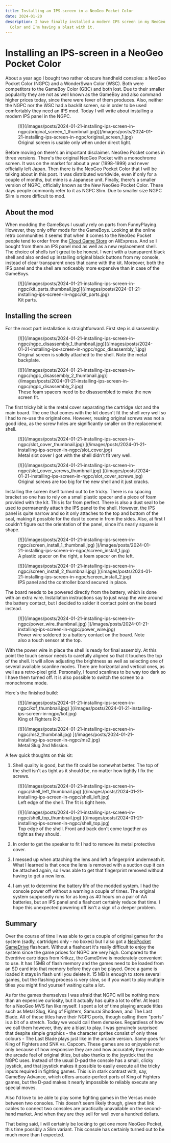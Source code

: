```yaml
---
title: Installing an IPS-screen in a NeoGeo Pocket Color
date: 2024-01-20
description: I have finally installed a modern IPS screen in my NeoGeo Pocket
  Color and I'm having a blast with it.
---
```


Installing an IPS-screen in a NeoGeo Pocket Color
=================================================

About a year ago I bought two rather obscure handheld consoles: a NeoGeo Pocket
Color (NGPC) and a WonderSwan Color (WSC).  Both were competitors to the GameBoy
Color (GBC) and both lost.  Due to their smaller popularity they are not as well
known as the GameBoy and also command higher prices today, since there were
fever of them produces.  Also, neither the NGPC nor the WSC had a backlit
screen, so in order to be used comfortably they need an IPS mod.  Today I will
write about installing a modern IPS panel in the NGPC.

<div class="thumbnail">
<figure>
[![](/images/posts/2024-01-21-installing-ips-screen-in-ngpc/original_screen_1_thumbnail.jpg)](/images/posts/2024-01-21-installing-ips-screen-in-ngpc/original_screen_1.jpg)
<figcaption>Original screen is usable only when under direct light.</figcaption>
</figure>
</div>

Before moving on there's an important disclaimer.  NeoGeo Pocket comes in three
versions.  There's the original NeoGeo Pocket with a monochrome screen.  It was
on the market for about a year (1998-1999) and never officially left Japan.
Then there is the NeoGeo Pocket Color that I will be talking about in this post.
It was distributed worldwide, even if only for a couple of months, but mine is a
Japanese unit.  Finally, there's a smaller version of NGPC, officially known as
the New NeoGeo Pocket Color.  These days people commonly refer to it as NGPC
Slim.  Due to smaller size NGPC Slim is more difficult to mod.


About the mod
-------------

When modding the GameBoys I usually rely on parts from FunnyPlaying.  However,
they only offer mods for the GameBoys.  Looking at the online retro communities
it seems that when it comes to the NeoGeo Pocket people tend to order from the
[Cloud Game Store](https://pl.aliexpress.com/store/5374188) on AliExpress.  And
so I bought from them an IPS panel mod as well as a new replacement shell.  The
choice of shells isn't great to be honest.  I went with a transparent black
shell and also ended up installing original black buttons from my console,
instead of clear transparent ones that came with the kit.  Moreover, both the
IPS panel and the shell are noticeably more expensive than in case of the
GameBoys.

<div class="thumbnail">
<figure>
[![](/images/posts/2024-01-21-installing-ips-screen-in-ngpc/kit_parts_thumbnail.jpg)](/images/posts/2024-01-21-installing-ips-screen-in-ngpc/kit_parts.jpg)
<figcaption>Kit parts.</figcaption>
</figure>
</div>


Installing the screen
---------------------

For the most part installation is straightforward.  First step is disassembly:

<div class="thumbnail">
<figure>
[![](/images/posts/2024-01-21-installing-ips-screen-in-ngpc/ngpc_disassembly_1_thumbnail.jpg)](/images/posts/2024-01-21-installing-ips-screen-in-ngpc/ngpc_disassembly_1.jpg)
<figcaption>Original screen is solidly attached to the shell.  Note the metal
backplate.</figcaption>
</figure>
</div>

<div class="thumbnail">
<figure>
[![](/images/posts/2024-01-21-installing-ips-screen-in-ngpc/ngpc_disassembly_2_thumbnail.jpg)](/images/posts/2024-01-21-installing-ips-screen-in-ngpc/ngpc_disassembly_2.jpg)
<figcaption>These foam spacers need to be disassembled to make the new screen fit.</figcaption>
</figure>
</div>

The first tricky bit is the metal cover separating the cartridge slot and the
main board.  The one that comes with the kit doesn't fit the shell very well so
I had to re-use the original one.  However, reusing original screws was not a
good idea, as the screw holes are significantly smaller on the replacement
shell.

<div class="thumbnail">
<figure>
[![](/images/posts/2024-01-21-installing-ips-screen-in-ngpc/slot_cover_thumbnail.jpg)
  ](/images/posts/2024-01-21-installing-ips-screen-in-ngpc/slot_cover.jpg)
<figcaption>Metal slot cover I got with the shell didn't fit very well.</figcaption>
</figure>
</div>

<div class="thumbnail">
<figure>
[![](/images/posts/2024-01-21-installing-ips-screen-in-ngpc/slot_cover_screws_thumbnail.jpg)
  ](/images/posts/2024-01-21-installing-ips-screen-in-ngpc/slot_cover_screws.jpg)
<figcaption>Original screws are too big for the new shell and it just cracks.</figcaption>
</figure>
</div>

Installing the screen itself turned out to be tricky.  There is no spacing
bracket so one has to rely on a small plastic spacer and a piece of foam
provided with the kit.  This is far from perfect.  There is also a dust seal to
be used to permanently attach the IPS panel to the shell.  However, the IPS
panel is quite narrow and so it only attaches to the top and bottom of the seal,
making it possible for the dust to come in from the sides.  Also, at first I
couldn't figure out the orientation of the panel, since it's nearly square is
shape.

<div class="thumbnail">
<figure>
[![](/images/posts/2024-01-21-installing-ips-screen-in-ngpc/screen_install_1_thumbnail.jpg)
  ](/images/posts/2024-01-21-installing-ips-screen-in-ngpc/screen_install_1.jpg)
<figcaption>A plastic spacer on the right, a foam spacer on the left.</figcaption>
</figure>
</div>

<div class="thumbnail">
<figure>
[![](/images/posts/2024-01-21-installing-ips-screen-in-ngpc/screen_install_2_thumbnail.jpg)
  ](/images/posts/2024-01-21-installing-ips-screen-in-ngpc/screen_install_2.jpg)
<figcaption>IPS panel and the controller board secured in place.</figcaption>
</figure>
</div>

The board needs to be powered directly from the battery, which is done with an
extra wire.  Installation instructions say to just wrap the wire around the
battery contact, but I decided to solder it contact point on the board instead.

<div class="thumbnail">
<figure>
[![](/images/posts/2024-01-21-installing-ips-screen-in-ngpc/power_wire_thumbnail.jpg)
  ](/images/posts/2024-01-21-installing-ips-screen-in-ngpc/power_wire.jpg)
<figcaption>Power wire soldered to a battery contact on the board.  Note also a
touch sensor at the top.</figcaption>
</figure>
</div>

With the power wire in place the shell is ready for final assembly.  At this
point the touch sensor needs to carefully aligned so that it touches the top of
the shell.  It will allow adjusting the brightness as well as selecting one of
several available scanline modes.  There are horizontal and vertical ones, as
well as a retro-pixel grid.  Personally, I found scanlines to be way too dark so
I have them turned off.  It is also possible to switch the screen to a
monochrome mode.

Here's the finished build:

<div class="thumbnail">
<figure>
[![](/images/posts/2024-01-21-installing-ips-screen-in-ngpc/kof_thumbnail.jpg)
  ](/images/posts/2024-01-21-installing-ips-screen-in-ngpc/kof.jpg)
<figcaption>King of Fighters R-2.</figcaption>
</figure>
</div>

<div class="thumbnail">
<figure>
[![](/images/posts/2024-01-21-installing-ips-screen-in-ngpc/ms2_thumbnail.jpg)
  ](/images/posts/2024-01-21-installing-ips-screen-in-ngpc/ms2.jpg)
<figcaption>Metal Slug 2nd Mission.</figcaption>
</figure>
</div>

A few quick thoughts on this kit:

  1. Shell quality is good, but the fit could be somewhat better.  The top of
     the shell isn't as tight as it should be, no matter how tightly I fix the
     screws.

<div class="thumbnail">
<figure>
[![](/images/posts/2024-01-21-installing-ips-screen-in-ngpc/shell_left_thumbnail.jpg)
  ](/images/posts/2024-01-21-installing-ips-screen-in-ngpc/shell_left.jpg)
<figcaption>Left edge of the shell.  The fit is tight here.</figcaption>
</figure>
</div>

<div class="thumbnail">
<figure>
[![](/images/posts/2024-01-21-installing-ips-screen-in-ngpc/shell_top_thumbnail.jpg)
  ](/images/posts/2024-01-21-installing-ips-screen-in-ngpc/shell_top.jpg)
<figcaption>Top edge of the shell.  Front and back don't come together as tight
as they should.</figcaption>
</figure>
</div>

  2. In order to get the speaker to fit I had to remove its metal protective
     cover.

  3. I messed up when attaching the lens and left a fingerprint underneath it.
     What I learned is that once the lens is removed with a suction cup it can
     be attached again, so I was able to get that fingerprint removed without
     having to get a new lens.

  4. I am yet to determine the battery life of the modded system.  I had the
     console power off without a warning a couple of times.  The original system
     supposedly runs for as long as 40 hours on a pair of AA batteries, but an
     IPS panel and a flashcart certainly reduce that time.  I hope this
     unexpected powering off isn't a sign of a deeper problem.

Summary
-------

Over the course of time I was able to get a couple of original games for the
system (sadly, cartridges only - no boxes) but I also got a [NeoPocket
GameDrive](https://www.retrotowers.co.uk/flash-carts/neopocket-gamedrive)
flashcart.  Without a flashcart it's really difficult to enjoy the system since
the game prices for NGPC are very high.  Compared to the Everdrive cartridges
from Krikzz, the GameDrive is moderately convenient to use.  It has 15MB of
flash memory and the games need to be loaded from an SD card into that memory
before they can be played.  Once a game is loaded it stays in flash until you
delete it.  15 MB is enough to store several games, but the flashing process is
very slow, so if you want to play multiple titles you might find yourself
waiting quite a lot.

As for the games themselves I was afraid that NGPC will be nothing more than an
expensive curiosity, but it actually has quite a lot to offer.  At least for a
NeoGeo MVS fan like myself.  I spent a lot of time playing arcade titles such as
Metal Slug, King of Fighters, Samurai Shodown, and The Last Blade.  All of these
titles have their NGPC ports, though calling them "ports" is a bit of a stretch.
Today we would call them demakes.  Regardless of how we call them however, they
are a blast to play.  I was genuinely surprised that despite simple graphics -
the character sprites consist of only three colours - The Last Blade plays just
like in the arcade version.  Same goes for King of Fighters and SNK vs. Capcom.
These games are so enjoyable not only because of how responsive they are and how
accurately they recreate the arcade feel of original titles, but also thanks to
the joystick that the NGPC uses.  Instead of the usual D-pad the console has a
small, clicky joystick, and that joystick makes it possible to easily execute
all the tricky inputs required in fighting games.  This is in stark contrast
with, say, GameBoy Advance, which offers arcade-perfect ports of King of Fighters
games, but the D-pad makes it nearly impossible to reliably execute any special
moves.

Also I'd love to be able to play some fighting games in the Versus mode between
two consoles.  This doesn't seem likely though, given that link cables to
connect two consoles are practically unavailable on the second-hand market.  And
when they are they sell for well over a hundred dollars.

That being said, I will certainly be looking to get one more NeoGeo Pocket, this
time possibly a Slim variant.  This console has certainly turned out to be much
more than I expected.
